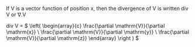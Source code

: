 If V is a vector function of position x, then the divergence of V is
written div V or $\nabla . \mathrm{V}$

div V = $ 
\left( 
\begin{array}{c} 
  \frac{\partial \mathrm{V}}{\partial \mathrm{x}} \\
  \frac{\partial \mathrm{V}}{\partial \mathrm{y}} \\
  \frac{\partial \mathrm{V}}{\partial \mathrm{z}}
\end{array} 
\right ) $
